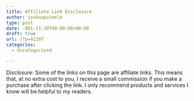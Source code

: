 ```yaml
---
title: Affiliate Link Disclosure
author: joshuapsteele
type: post
date: -001-11-30T00:00:00+00:00
draft: true
url: /?p=41107
categories:
  - Uncategorized

---
```

Disclosure: Some of the links on this page are affiliate links. This means that, at no extra cost to you, I receive a small commission if you make a purchase after clicking the link. I only recommend products and services I know will be helpful to my readers.